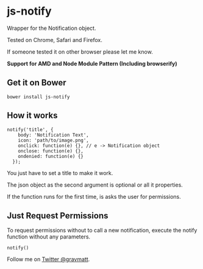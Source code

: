 # js-notify

Wrapper for the Notification object.

Tested on Chrome, Safari and Firefox.

If someone tested it on other browser please let me know.

**Support for AMD and Node Module Pattern (Including browserify)**

## Get it on Bower

```
bower install js-notify
```

## How it works

```
notify('title', {
    body: 'Notification Text',
    icon: 'path/to/image.png',
    onclick: function(e) {}, // e -> Notification object
    onclose: function(e) {},
    ondenied: function(e) {}
  });
```

You just have to set a title to make it work.

The json object as the second argument is optional or all it properties.

If the function runs for the first time, is asks the user for permissions.

## Just Request Permissions

To request permissions without to call a new notification, execute the notify function without any parameters.

```
notify()
```

Follow me on [Twitter @gravmatt](https://twitter.com/gravmatt).
